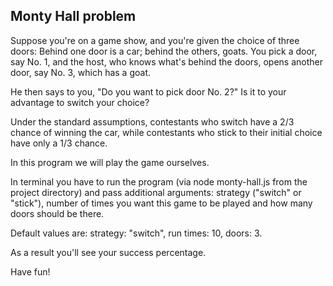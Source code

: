 ## Monty Hall problem

Suppose you're on a game show, and you're given the choice of three doors: Behind one door is a car; behind the others, goats.
You pick a door, say No. 1, and the host, who knows what's behind the doors, opens another door, say No. 3, which has a goat.

He then says to you, "Do you want to pick door No. 2?" Is it to your advantage to switch your choice?

Under the standard assumptions, contestants who switch have a
2/3 chance of winning the car, while contestants who stick to their initial choice have only a
1/3 chance.

In this program we will play the game ourselves.

In terminal you have to run the program (via node monty-hall.js from the project directory) and pass additional arguments: strategy ("switch" or "stick"), number of times you want this game to be played and how many doors should be there.

Default values are: strategy: "switch", run times: 10, doors: 3.

As a result you'll see your success percentage.


Have fun!

